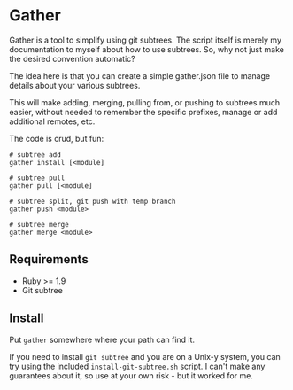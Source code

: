 # Gather

Gather is a tool to simplify using git subtrees.
The script itself is merely my documentation to myself about how to use subtrees. So, why not just make the desired convention automatic?

The idea here is that you can create a simple gather.json file to manage details about your various subtrees.

This will make adding, merging, pulling from, or pushing to subtrees much easier, without needed to remember the specific prefixes, manage or add additional remotes, etc.

The code is crud, but fun:

	# subtree add
	gather install [<module]

	# subtree pull
	gather pull [<module]

	# subtree split, git push with temp branch
	gather push <module>

	# subtree merge
	gather merge <module>


## Requirements

* Ruby >= 1.9
* Git subtree

## Install

Put `gather` somewhere where your path can find it.

If you need to install `git subtree` and you are on a Unix-y system, you can try using the included `install-git-subtree.sh` script. I can't make any guarantees about it, so use at your own risk - but it worked for me.

